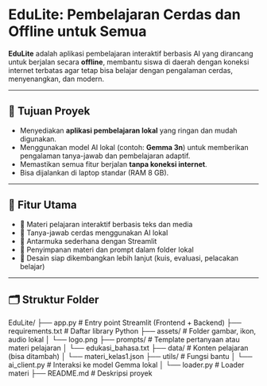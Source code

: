 # EduLite: Pembelajaran Cerdas dan Offline untuk Semua

**EduLite** adalah aplikasi pembelajaran interaktif berbasis AI yang dirancang untuk berjalan secara **offline**, membantu siswa di daerah dengan koneksi internet terbatas agar tetap bisa belajar dengan pengalaman cerdas, menyenangkan, dan modern.

---

## 🎯 Tujuan Proyek

- Menyediakan **aplikasi pembelajaran lokal** yang ringan dan mudah digunakan.
- Menggunakan model AI lokal (contoh: **Gemma 3n**) untuk memberikan pengalaman tanya-jawab dan pembelajaran adaptif.
- Memastikan semua fitur berjalan **tanpa koneksi internet**.
- Bisa dijalankan di laptop standar (RAM 8 GB).

---

## 🧠 Fitur Utama

- 🔹 Materi pelajaran interaktif berbasis teks dan media
- 🔹 Tanya-jawab cerdas menggunakan AI lokal
- 🔹 Antarmuka sederhana dengan Streamlit
- 🔹 Penyimpanan materi dan prompt dalam folder lokal
- 🔹 Desain siap dikembangkan lebih lanjut (kuis, evaluasi, pelacakan belajar)

---

## 🗂️ Struktur Folder

EduLite/
├── app.py # Entry point Streamlit (Frontend + Backend)
├── requirements.txt # Daftar library Python
├── assets/ # Folder gambar, ikon, audio lokal
│ └── logo.png
├── prompts/ # Template pertanyaan atau materi pelajaran
│ └── edukasi_bahasa.txt
├── data/ # Konten pelajaran (bisa ditambah)
│ └── materi_kelas1.json
├── utils/ # Fungsi bantu
│ └── ai_client.py # Interaksi ke model Gemma lokal
│ └── loader.py # Loader materi
├── README.md # Deskripsi proyek
